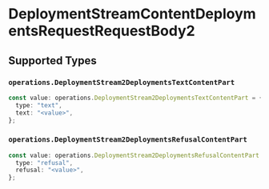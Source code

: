# DeploymentStreamContentDeploymentsRequestRequestBody2


## Supported Types

### `operations.DeploymentStream2DeploymentsTextContentPart`

```typescript
const value: operations.DeploymentStream2DeploymentsTextContentPart = {
  type: "text",
  text: "<value>",
};
```

### `operations.DeploymentStream2DeploymentsRefusalContentPart`

```typescript
const value: operations.DeploymentStream2DeploymentsRefusalContentPart = {
  type: "refusal",
  refusal: "<value>",
};
```

